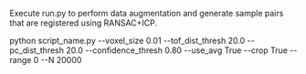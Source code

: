 Execute run.py to perform data augmentation and generate sample pairs that are registered using RANSAC+ICP.

python script_name.py --voxel_size 0.01 --tof_dist_thresh 20.0 --pc_dist_thresh 20.0 --confidence_thresh 0.80 --use_avg True --crop True --range 0 --N 20000

